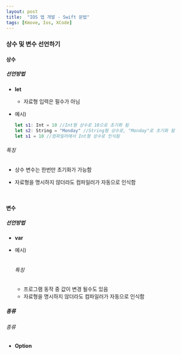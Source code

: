 ```yaml
---
layout: post
title:  "IOS 앱 개발 - Swift 문법"
tags: [Kmove, Ios, XCode]
---
```


### 상수 및 변수 선언하기

#### 상수

##### 선언방법

- **let**

  - 자료형 입력은 필수가 아님

- 예시)

  ~~~swift
  let s1: Int = 10 //Int형 상수로 10으로 초기화 됨
  let s2: String = "Monday" //String형 상수로, "Monday"로 초기화 됨
  let s1 = 10 //컴파일러에서 Int형 상수로 인식됨
  ~~~

###### 특징

- 상수 변수는 한번만 초기화가 가능함

- 자료형을 명시하지 않더라도 컴파일러가 자동으로 인식함

<br>

#### 변수

##### 선언방법

- **var**

- 예시)

  ~~~~swift
  
  ~~~~

  ###### 특징

  - 프로그램 동작 중 값이 변경 될수도 있음
  - 자료형을 명시하지 않더라도 컴파일러가 자동으로 인식함

##### 종류

###### 종류

- **Option**



######

